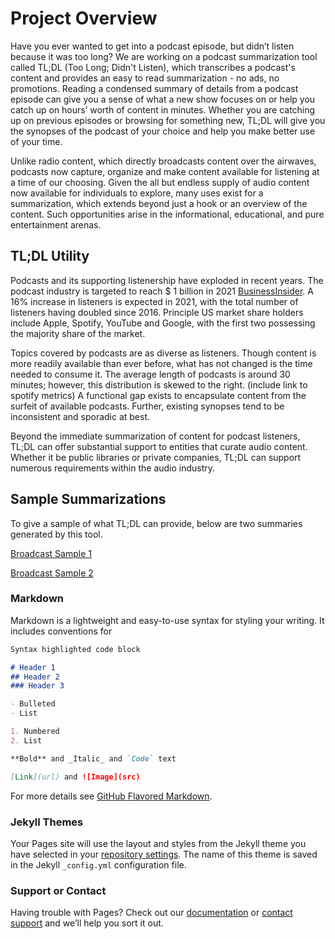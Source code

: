 # Project Overview

Have you ever wanted to get into a podcast episode, but didn’t listen because it was too long? We are working on a podcast summarization tool called TL;DL (Too Long; Didn't Listen), which transcribes a podcast's content and provides an easy to read summarization - no ads, no promotions. Reading a condensed summary of details from a podcast episode can give you a sense of what a new show focuses on or help you catch up on hours’ worth of content in minutes. Whether you are catching up on previous episodes or browsing for something new, TL;DL will give you the synopses of the podcast of your choice and help you make better use of your time.

Unlike radio content, which directly broadcasts content over the airwaves, podcasts now capture, organize and make content available for listening at a time of our choosing.  Given the all but endless supply of audio content now available for individuals to explore, many uses exist for a summarization, which extends beyond just a hook or an overview of the content.  Such opportunities arise in the informational, educational, and pure entertainment arenas.

## TL;DL Utility

Podcasts and its supporting listenership have exploded in recent years.  The podcast industry is targeted to reach $ 1 billion in 2021 [BusinessInsider](https://www.businessinsider.com/the-podcast-industry-report). A 16% increase in listeners is expected in 2021, with the total number of listeners having doubled since 2016.  Principle US market share holders include Apple, Spotify, YouTube and Google, with the first two possessing the majority share of the market.

Topics covered by podcasts are as diverse as listeners.  Though content is more readily available than ever before, what has not changed is the time needed to consume it.  The average length of podcasts is around 30 minutes; however, this distribution is skewed to the right.  (include link to spotify metrics)  A functional gap exists to encapsulate content from the surfeit of available podcasts.  Further, existing synopses tend to be inconsistent and sporadic at best.

Beyond the immediate summarization of content for podcast listeners, TL;DL can offer substantial support to entities that curate audio content.  Whether it be public libraries or private companies, TL;DL can support numerous requirements within the audio industry.

## Sample Summarizations

To give a sample of what TL;DL can provide, below are two summaries generated by this tool.

[Broadcast Sample 1]()

[Broadcast Sample 2]()

### Markdown

Markdown is a lightweight and easy-to-use syntax for styling your writing. It includes conventions for

```markdown
Syntax highlighted code block

# Header 1
## Header 2
### Header 3

- Bulleted
- List

1. Numbered
2. List

**Bold** and _Italic_ and `Code` text

[Link](url) and ![Image](src)
```

For more details see [GitHub Flavored Markdown](https://guides.github.com/features/mastering-markdown/).

### Jekyll Themes

Your Pages site will use the layout and styles from the Jekyll theme you have selected in your [repository settings](https://github.com/jncheney/w210_capstone_tldl/settings/pages). The name of this theme is saved in the Jekyll `_config.yml` configuration file.

### Support or Contact

Having trouble with Pages? Check out our [documentation](https://docs.github.com/categories/github-pages-basics/) or [contact support](https://support.github.com/contact) and we’ll help you sort it out.
